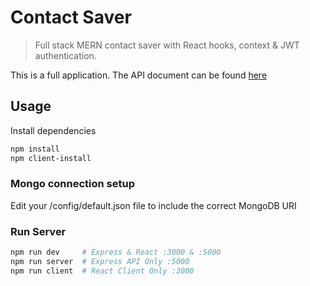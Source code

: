 # Contact Saver

> Full stack MERN contact saver with React hooks, context & JWT authentication.

This is a full application. The API document can be found [here](https://gist.github.com/A7ridi/a47eaf6dbe1362ccdaac33b7c96c60f9)

## Usage

Install dependencies

```bash
npm install
npm client-install
```

### Mongo connection setup

Edit your /config/default.json file to include the correct MongoDB URI

### Run Server

```bash
npm run dev     # Express & React :3000 & :5000
npm run server  # Express API Only :5000
npm run client  # React Client Only :3000

